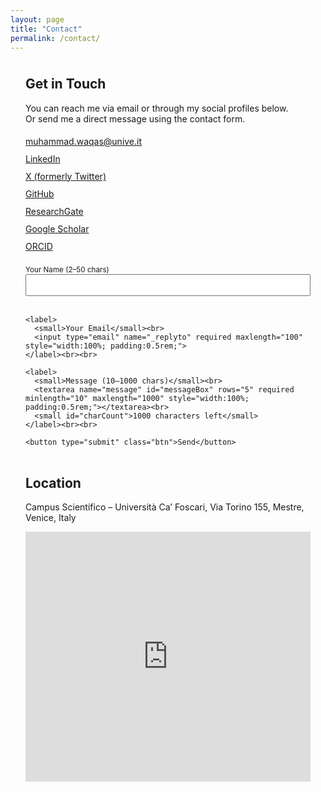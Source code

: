 ```yaml
---
layout: page
title: "Contact"
permalink: /contact/
---
```


<div style="display:flex; flex-wrap:wrap; gap:2rem; padding:1.5rem;">

  <!-- Left Column: Contact Info + Form -->
  <div style="flex:1; min-width:300px;">

  <h2 style="margin-top:0;">Get in Touch</h2>

  <p>
    You can reach me via email or through my social profiles below.<br>
    Or send me a direct message using the contact form.
  </p>

  <!-- Social Links with Icons -->
  <ul style="list-style:none; padding-left:0; line-height:2;">
    <li><i class="fas fa-envelope"></i> <a href="mailto:muhammad.waqas@unive.it">muhammad.waqas@unive.it</a></li>
    <li><i class="fab fa-linkedin"></i> <a href="https://www.linkedin.com/in/muhammad-waqas-swati-18a574152/">LinkedIn</a></li>
    <li><i class="fab fa-x-twitter"></i> <a href="https://twitter.com/Waqas1swati">X (formerly Twitter)</a></li>
    <li><i class="fab fa-github"></i> <a href="https://github.com/waqasswati">GitHub</a></li>
    <li><i class="fab fa-researchgate"></i> <a href="https://www.researchgate.net/profile/Muhammad-Waqas-63?ev=hdr_xprf">ResearchGate</a></li>
    <li><i class="ai ai-google-scholar"></i> <a href="https://scholar.google.com/citations?user=rCTdcLQAAAAJ&hl=en">Google Scholar</a></li>
    <li><i class="ai ai-orcid"></i> <a href="https://orcid.org/0000-0001-6489-2819">ORCID</a></li>
  </ul>

  <!-- Contact Form -->
  <form action="https://formspree.io/f/xpwjvqkd" method="POST" style="margin-top:1rem;">
    <label>
      <small>Your Name (2–50 chars)</small><br>
      <input type="text" name="name" required minlength="2" maxlength="50" style="width:100%; padding:0.5rem;">
    </label><br><br>

    <label>
      <small>Your Email</small><br>
      <input type="email" name="_replyto" required maxlength="100" style="width:100%; padding:0.5rem;">
    </label><br><br>

    <label>
      <small>Message (10–1000 chars)</small><br>
      <textarea name="message" id="messageBox" rows="5" required minlength="10" maxlength="1000" style="width:100%; padding:0.5rem;"></textarea><br>
      <small id="charCount">1000 characters left</small>
    </label><br><br>

    <button type="submit" class="btn">Send</button>
  </form>

  <!-- Live Counter Script -->
  <script>
    const messageBox = document.getElementById('messageBox');
    const charCount = document.getElementById('charCount');
    const maxLength = messageBox.maxLength;

    messageBox.addEventListener('input', () => {
      const remaining = maxLength - messageBox.value.length;
      charCount.textContent = `${remaining} characters left`;
    });
  </script>

  </div>

  <!-- Right Column: Map -->
  <div style="flex:1; min-width:300px;">

  <h2 style="margin-top:0;">Location</h2>

  <p>Campus Scientifico – Università Ca’ Foscari, Via Torino 155, Mestre, Venice, Italy</p>

  <iframe 
    src="https://www.google.com/maps/embed?pb=!1m18!1m12!1m3!1d2780.0769489138864!2d12.253879515906816!3d45.492305879101936!2m3!1f0!2f0!3f0!3m2!1i1024!2i768!4f13.1!3m3!1m2!1s0x477eb8a63d0b1c53%3A0x49ab4646671b2c!2sCampus%20Scientifico%20Via%20Torino%2C%20Ca%E2%80%99%20Foscari%20University!5e0!3m2!1sen!2sit!4v1699970999999!5m2!1sen!2sit"
    width="100%" height="400" style="border:0;" allowfullscreen="" loading="lazy"
    referrerpolicy="no-referrer-when-downgrade">
  </iframe>

  </div>

</div>
